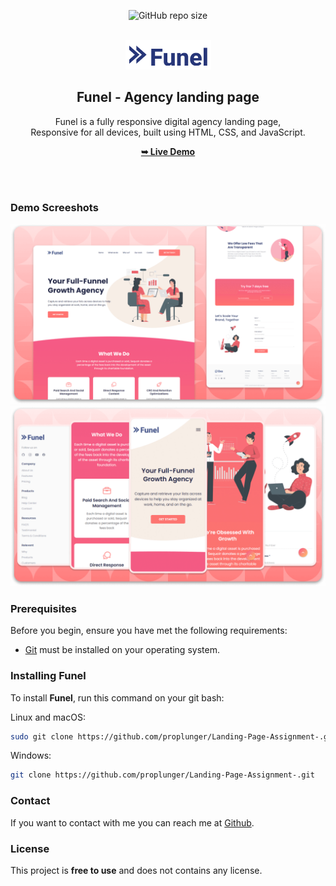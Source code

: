 <div align="center">
  
  ![GitHub repo size](https://github.com/proplunger/Landing-Page-Assignment-)
  <br />
  <br />
  
  <img src="./readme-images/project-logo.png" />

  <h2 align="center">Funel - Agency landing page</h2>

Funel is a fully responsive digital agency landing page, <br />Responsive for all devices, built using HTML, CSS, and JavaScript.

<a href="https://codewithsadee.github.io/funel-agency_landing_page/"><strong>➥ Live Demo</strong></a>

</div>

<br />
<br />

### Demo Screeshots

![Funel Desktop Demo](./readme-images/desktop.png "Desktop Demo")
![Funel Mobile Demo](./readme-images/mobile.png "Mobile Demo")

### Prerequisites

Before you begin, ensure you have met the following requirements:

- [Git](https://git-scm.com/downloads "Download Git") must be installed on your operating system.

### Installing Funel

To install **Funel**, run this command on your git bash:

Linux and macOS:

```bash
sudo git clone https://github.com/proplunger/Landing-Page-Assignment-.git
```

Windows:

```bash
git clone https://github.com/proplunger/Landing-Page-Assignment-.git
```

### Contact

If you want to contact with me you can reach me at [Github](https://github.com/proplunger).

### License

This project is **free to use** and does not contains any license.
